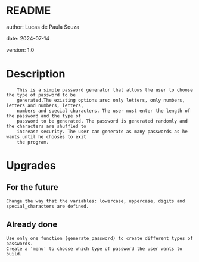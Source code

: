 # README
author: Lucas de Paula Souza

date: 2024-07-14

version: 1.0


# Description 
        This is a simple password generator that allows the user to choose the type of password to be 
        generated.The existing options are: only letters, only numbers, letters and numbers, letters, 
        numbers and special characters. The user must enter the length of the password and the type of 
        password to be generated. The password is generated randomly and the characters are shuffled to 
        increase security. The user can generate as many passwords as he wants until he chooses to exit 
        the program.

# Upgrades

## For the future
    Change the way that the variables: lowercase, uppercase, digits and special_characters are defined.

## Already done
    Use only one function (generate_password) to create different types of passwords.
    Create a 'menu' to choose which type of password the user wants to build.